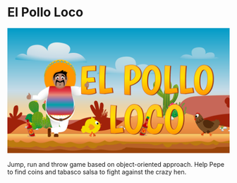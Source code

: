 # El Pollo Loco

![Startscreen](img/9_intro_outro_screens/start/startscreen_1.png)

Jump, run and throw game based on object-oriented approach. Help Pepe to find coins and tabasco salsa to fight against the crazy hen.

